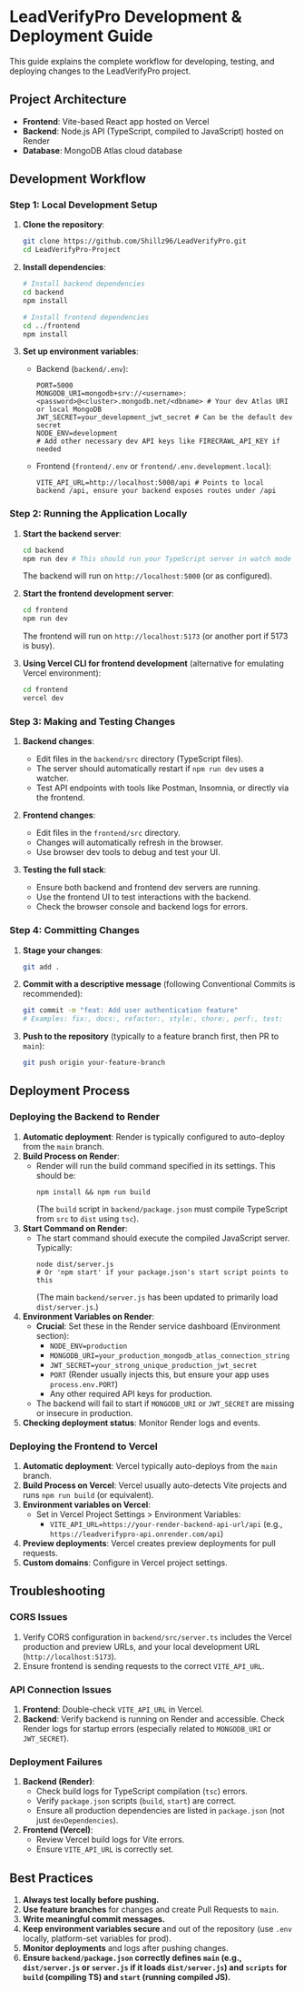 # LeadVerifyPro Development & Deployment Guide

This guide explains the complete workflow for developing, testing, and deploying changes to the LeadVerifyPro project.

## Project Architecture

- **Frontend**: Vite-based React app hosted on Vercel
- **Backend**: Node.js API (TypeScript, compiled to JavaScript) hosted on Render
- **Database**: MongoDB Atlas cloud database

## Development Workflow

### Step 1: Local Development Setup

1. **Clone the repository**:
   ```bash
   git clone https://github.com/Shillz96/LeadVerifyPro.git
   cd LeadVerifyPro-Project
   ```

2. **Install dependencies**:
   ```bash
   # Install backend dependencies
   cd backend
   npm install
   
   # Install frontend dependencies
   cd ../frontend
   npm install
   ```

3. **Set up environment variables**:
   - Backend (`backend/.env`):
     ```
     PORT=5000
     MONGODB_URI=mongodb+srv://<username>:<password>@<cluster>.mongodb.net/<dbname> # Your dev Atlas URI or local MongoDB
     JWT_SECRET=your_development_jwt_secret # Can be the default dev secret
     NODE_ENV=development
     # Add other necessary dev API keys like FIRECRAWL_API_KEY if needed
     ```
   
   - Frontend (`frontend/.env` or `frontend/.env.development.local`):
     ```
     VITE_API_URL=http://localhost:5000/api # Points to local backend /api, ensure your backend exposes routes under /api
     ```

### Step 2: Running the Application Locally

1. **Start the backend server**:
   ```bash
   cd backend
   npm run dev # This should run your TypeScript server in watch mode (e.g., using ts-node-dev or nodemon with tsc-watch)
   ```
   The backend will run on `http://localhost:5000` (or as configured).

2. **Start the frontend development server**:
   ```bash
   cd frontend
   npm run dev
   ```
   The frontend will run on `http://localhost:5173` (or another port if 5173 is busy).

3. **Using Vercel CLI for frontend development** (alternative for emulating Vercel environment):
   ```bash
   cd frontend
   vercel dev
   ```

### Step 3: Making and Testing Changes

1. **Backend changes**:
   - Edit files in the `backend/src` directory (TypeScript files).
   - The server should automatically restart if `npm run dev` uses a watcher.
   - Test API endpoints with tools like Postman, Insomnia, or directly via the frontend.

2. **Frontend changes**:
   - Edit files in the `frontend/src` directory.
   - Changes will automatically refresh in the browser.
   - Use browser dev tools to debug and test your UI.

3. **Testing the full stack**:
   - Ensure both backend and frontend dev servers are running.
   - Use the frontend UI to test interactions with the backend.
   - Check the browser console and backend logs for errors.

### Step 4: Committing Changes

1. **Stage your changes**:
   ```bash
   git add .
   ```

2. **Commit with a descriptive message** (following Conventional Commits is recommended):
   ```bash
   git commit -m "feat: Add user authentication feature" 
   # Examples: fix:, docs:, refactor:, style:, chore:, perf:, test:
   ```

3. **Push to the repository** (typically to a feature branch first, then PR to `main`):
   ```bash
   git push origin your-feature-branch
   ```

## Deployment Process

### Deploying the Backend to Render

1. **Automatic deployment**: Render is typically configured to auto-deploy from the `main` branch.
2. **Build Process on Render**:
   - Render will run the build command specified in its settings. This should be:
     ```
     npm install && npm run build
     ```
     (The `build` script in `backend/package.json` must compile TypeScript from `src` to `dist` using `tsc`).
3. **Start Command on Render**:
   - The start command should execute the compiled JavaScript server. Typically:
     ```
     node dist/server.js 
     # Or 'npm start' if your package.json's start script points to this
     ```
     (The main `backend/server.js` has been updated to primarily load `dist/server.js`.)
4. **Environment Variables on Render**:
   - **Crucial**: Set these in the Render service dashboard (Environment section):
     - `NODE_ENV=production`
     - `MONGODB_URI=your_production_mongodb_atlas_connection_string`
     - `JWT_SECRET=your_strong_unique_production_jwt_secret`
     - `PORT` (Render usually injects this, but ensure your app uses `process.env.PORT`)
     - Any other required API keys for production.
   - The backend will fail to start if `MONGODB_URI` or `JWT_SECRET` are missing or insecure in production.
5. **Checking deployment status**: Monitor Render logs and events.

### Deploying the Frontend to Vercel

1. **Automatic deployment**: Vercel typically auto-deploys from the `main` branch.
2. **Build Process on Vercel**: Vercel usually auto-detects Vite projects and runs `npm run build` (or equivalent).
3. **Environment variables on Vercel**:
   - Set in Vercel Project Settings > Environment Variables:
     - `VITE_API_URL=https://your-render-backend-api-url/api` (e.g., `https://leadverifypro-api.onrender.com/api`)
4. **Preview deployments**: Vercel creates preview deployments for pull requests.
5. **Custom domains**: Configure in Vercel project settings.

## Troubleshooting

### CORS Issues

1. Verify CORS configuration in `backend/src/server.ts` includes the Vercel production and preview URLs, and your local development URL (`http://localhost:5173`).
2. Ensure frontend is sending requests to the correct `VITE_API_URL`.

### API Connection Issues

1. **Frontend**: Double-check `VITE_API_URL` in Vercel.
2. **Backend**: Verify backend is running on Render and accessible. Check Render logs for startup errors (especially related to `MONGODB_URI` or `JWT_SECRET`).

### Deployment Failures

1. **Backend (Render)**:
   - Check build logs for TypeScript compilation (`tsc`) errors.
   - Verify `package.json` scripts (`build`, `start`) are correct.
   - Ensure all production dependencies are listed in `package.json` (not just `devDependencies`).
2. **Frontend (Vercel)**:
   - Review Vercel build logs for Vite errors.
   - Ensure `VITE_API_URL` is correctly set.

## Best Practices

1. **Always test locally before pushing.**
2. **Use feature branches** for changes and create Pull Requests to `main`.
3. **Write meaningful commit messages.**
4. **Keep environment variables secure** and out of the repository (use `.env` locally, platform-set variables for prod).
5. **Monitor deployments** and logs after pushing changes.
6. **Ensure `backend/package.json` correctly defines `main` (e.g., `dist/server.js` or `server.js` if it loads `dist/server.js`) and `scripts` for `build` (compiling TS) and `start` (running compiled JS).** 